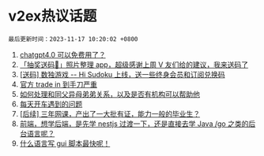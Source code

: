 # v2ex热议话题

`最后更新时间：2023-11-17 10:20:02 +0800`

1. [chatgpt4.0 可以免费用了？](https://www.v2ex.com/t/992441)
1. [「抽奖送码🎁」照片整理 app，超级感谢上周 V 友们给的建议，我来送码了](https://www.v2ex.com/t/992356)
1. [[送码] 数独游戏 -- Hi Sudoku 上线，送一些终身会员和订阅兑换码](https://www.v2ex.com/t/992373)
1. [官方 trade in 到手刀严重](https://www.v2ex.com/t/992388)
1. [如何处理和同父异母弟弟关系，以及是否有机构可以帮助他](https://www.v2ex.com/t/992464)
1. [每天开车遇到的问题](https://www.v2ex.com/t/992389)
1. [[后续] 三年网课，产出了一大批有证，能力一般的毕业生？](https://www.v2ex.com/t/992446)
1. [前端，想学后端，是先学 nestjs 过渡一下，还是直接去学 Java /go 之类的后台语言呢？](https://www.v2ex.com/t/992386)
1. [什么语言写 gui 脚本最快呢！](https://www.v2ex.com/t/992582)

